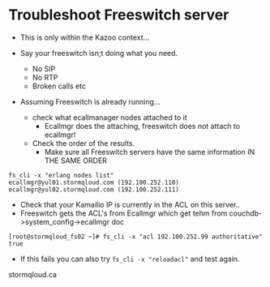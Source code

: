 # Troubleshoot Freeswitch server

* This is only within the Kazoo context...
* Say your freeswitch isn;t doing what you need.
  * No SIP
  * No RTP 
  * Broken calls etc

* Assuming Freeswitch is already running...
  * check what ecallmanager nodes attached to it
    * Ecallmgr does the attaching, freeswitch does not attach to ecallmgr!
  * Check the order of the results.
    * Make sure all Freeswitch servers have the same information IN THE SAME ORDER

```
fs_cli -x "erlang nodes list"
ecallmgr@yul01.stormqloud.com (192.100.252.110)
ecallmgr@yul02.stormqloud.com (192.100.252.111)
```

* Check that your Kamailio IP is currently in the ACL on this server..
* Freeswitch gets the ACL's from Ecallmgr which get tehm from couchdb->system_config->ecallmgr doc

```
[root@stormqloud_fs02 ~]# fs_cli -x "acl 192.100.252.99 authoritative"
true
```

* If this fails you can also try `fs_cli -x "reloadacl"` and test again.

stormqloud.ca
